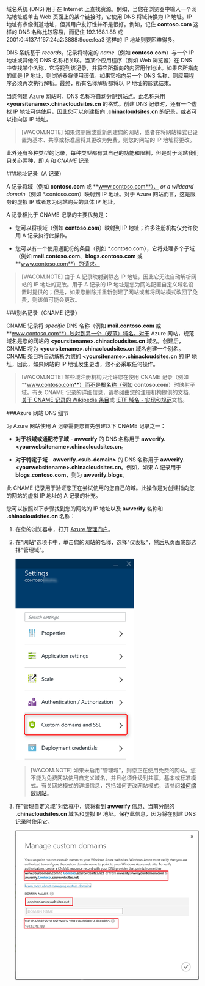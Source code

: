 ﻿域名系统 (DNS) 用于在 Internet 上查找资源。例如，当您在浏览器中输入一个网站地址或单击 Web 页面上的某个链接时，它使用 DNS 将域转换为 IP 地址。IP 地址有点像街道地址，但其用户友好性并不是很好。例如，记住 **contoso.com** 这样的 DNS 名称比较容易，而记住 192.168.1.88 或 2001:0:4137:1f67:24a2:3888:9cce:fea3 这样的 IP 地址则要困难得多。

DNS 系统基于 *records*。记录将特定的 *name*（例如 **contoso.com**）与一个 IP 地址或其他的 DNS 名称相关联。当某个应用程序（例如 Web 浏览器）在 DNS 中查找某个名称，它将找到该记录，并将它所指向的内容用作地址。如果它所指向的值是 IP 地址，则浏览器将使用该值。如果它指向另一个 DNS 名称，则应用程序必须再次执行解析。最终，所有名称解析都将以 IP 地址的形式结束。

当您创建 Azure 网站时，DNS 名称将自动分配到站点。此名称采用 **&lt;yoursitename&gt;.chinacloudsites.cn** 的格式。创建 DNS 记录时，还有一个虚拟 IP 地址可供使用，因此您可以创建指向 **.chinacloudsites.cn** 的记录，或者可以指向该 IP 地址。

> [WACOM.NOTE] 如果您删除或重新创建您的网站，或者在将网站模式已设置为基本、共享或标准后将其更改为免费，则您的网站的 IP 地址将更改。

此外还有多种类型的记录，每种类型都有其自己的功能和限制，但是对于网站我们只关心两种，即  *A* 和  *CNAME* 记录

###地址记录（A 记录）

A 记录将域（例如 **contoso.com** 或 **www.contoso.com**）、 *or a wildcard domain*（例如 \*.contoso.com）映射到 IP 地址。对于 Azure 网站而言，这是服务的虚拟 IP 或者您为网站购买的具体 IP 地址。

A 记录相比于 CNAME 记录的主要优势是：

* 您可以将根域（例如 **contoso.com**）映射到 IP 地址；许多注册机构仅允许使用 A 记录执行此操作。

* 您可以有一个使用通配符的条目（例如 \*.contoso.com），它将处理多个子域（例如 **mail.contoso.com**、**blogs.contoso.com** 或 **www.contoso.com**）的请求。

> [WACOM.NOTE] 由于 A 记录映射到静态 IP 地址，因此它无法自动解析网站的 IP 地址的更改。用于 A 记录的 IP 地址是您为网站配置自定义域名设置时提供的；但是，如果您删除并重新创建了网站或者将网站模式改回了免费，则该值可能会更改。

###别名记录（CNAME 记录）

CNAME 记录将  *specific* DNS 名称（例如 **mail.contoso.com** 或 **www.contoso.com**）映射到另一个（规范）域名。对于 Azure 网站，规范域名是您的网站的 **&lt;yoursitename>.chinacloudsites.cn** 域名。创建后，CNAME 将为 **&lt;yoursitename>.chinacloudsites.cn** 域名创建一个别名。CNAME 条目将自动解析为您的 **&lt;yoursitename>.chinacloudsites.cn** 的 IP 地址，因此，如果网站的 IP 地址发生更改，您不必采取任何操作。

> [WACOM.NOTE] 某些域注册机构只允许您在使用 CNAME 记录（例如 **www.contoso.com**）而不是根名称（例如 **contoso.com**）时映射子域。有关 CNAME 记录的详细信息，请参阅由您的注册机构提供的文档、<a href="http://en.wikipedia.org/wiki/CNAME_record">关于 CNAME 记录的 Wikipedia 条目</a>或 <a href="http://tools.ietf.org/html/rfc1035">IETF 域名 - 实现和规范</a>文档。

###Azure 网站 DNS 细节

为 Azure 网站使用 A 记录需要您首先创建以下 CNAME 记录之一：

* **对于根域或通配符子域** - **awverify** 的 DNS 名称用于 **awverify.&lt;yourwebsitename&gt;.chinacloudsites.cn**。

* **对于特定子域** - **awverify.&lt;sub-domain>** 的 DNS 名称用于 **awverify.&lt;yourwebsitename&gt;.chinacloudsites.cn**。例如，如果 A 记录用于 **blogs.contoso.com**，则为 **awverify.blogs**。

此 CNAME 记录用于验证您正在尝试使用的您自己的域。此操作是对创建指向您的网站的虚拟 IP 地址的 A 记录的补充。

您可以按照以下步骤找到您的网站的 IP 地址以及 **awverify** 名称和 **.chinacloudsites.cn** 名称：

1. 在您的浏览器中，打开 [Azure 管理门户](https://manage.windowsazure.cn)。

2. 在"网站"选项卡中，单击您的网站的名称，选择"仪表板"，然后从页面底部选择"管理域"。

	![](./media/custom-dns-web-site/dncmntask-cname-6.png)

	> [WACOM.NOTE] 如果未启用"管理域"，则您正在使用免费的网站。您不能为免费网站使用自定义域名，并且必须升级到共享。基本或标准模式。有关网站模式的详细信息，包括如何更改网站模式，请参阅[如何缩放网站](/documentation/articles/web-sites-scale)。

6. 在"管理自定义域"对话框中，您将看到 **awverify** 信息、当前分配的 **.chinacloudsites.cn** 域名和虚拟 IP 地址。保存此信息，因为将在创建 DNS 记录时使用它。

	![](./media/custom-dns-web-site/managecustomdomains.png)

<!--HONumber=41-->

